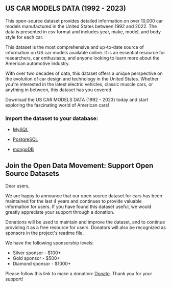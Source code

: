 ## US CAR MODELS DATA (1992 - 2023)

This open-source dataset provides detailed information on over 10,000 car models manufactured in the United States between 1992 and 2022. The data is presented in csv format and includes year, make, model, and body style for each car.

This dataset is the most comprehensive and up-to-date source of information on US car models available online. It is an essential resource for researchers, car enthusiasts, and anyone looking to learn more about the American automotive industry.

With over two decades of data, this dataset offers a unique perspective on the evolution of car design and technology in the United States. Whether you're interested in the latest electric vehicles, classic muscle cars, or anything in between, this dataset has you covered.

Download the US CAR MODELS DATA (1992 - 2023) today and start exploring the fascinating world of American cars!

### Import the dataset to your database:

 

 - [MySQL](http://www.mysqltutorial.org/import-csv-file-mysql-table/)

   

 - [PostgreSQL](http://www.postgresqltutorial.com/import-csv-file-into-posgresql-table/)
 
 
 
 - [mongoDB](https://docs.mongodb.com/manual/reference/program/mongoimport/)

## Join the Open Data Movement: Support Open Source Datasets

Dear users,

We are happy to announce that our open source dataset for cars has been maintained for the last 4 years and continues to provide valuable information for users. If you have found this dataset useful, we would greatly appreciate your support through a donation.

Donations will be used to maintain and improve the dataset, and to continue providing it as a free resource for users. Donators will also be recognized as sponsors in the project's readme file.

We have the following sponsorship levels:

 - Silver sponsor - $100+ 
 - Gold sponsor - $500+ 
 - Diamond sponsor - $1000+

Please follow this link to make a donation: [Donate](https://github.com/sponsors/abhionlyone?o=esc). Thank you for your support!
